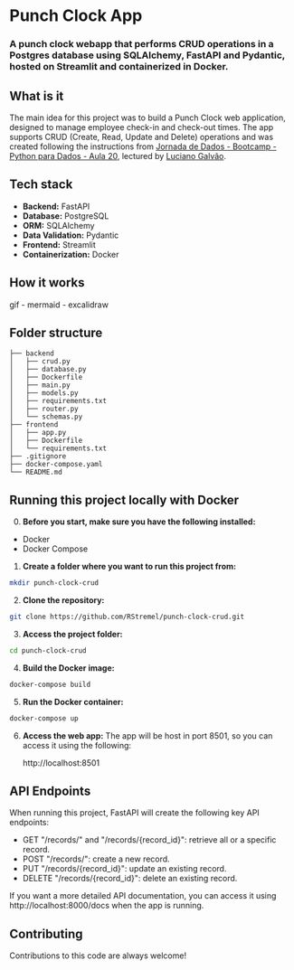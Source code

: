 # Punch Clock App

### A punch clock webapp that performs CRUD operations in a Postgres database using SQLAlchemy, FastAPI and Pydantic, hosted on Streamlit and containerized in Docker.

## What is it

The main idea for this project was to build a Punch Clock web application, designed to manage employee check-in and check-out times. The app supports CRUD (Create, Read, Update and Delete) operations and was created following the instructions from [Jornada de Dados - Bootcamp - Python para Dados - Aula 20](https://github.com/lvgalvao/data-engineering-roadmap/tree/main/Bootcamp%20-%20Python%20para%20dados/aula20), lectured by [Luciano Galvão](https://github.com/lvgalvao).

## Tech stack

- **Backend:** FastAPI
- **Database:** PostgreSQL
- **ORM:** SQLAlchemy
- **Data Validation:** Pydantic
- **Frontend:** Streamlit
- **Containerization:** Docker

## How it works

gif - mermaid - excalidraw

## Folder structure
```
├── backend
│   ├── crud.py
│   ├── database.py
│   ├── Dockerfile
│   ├── main.py
│   ├── models.py
│   ├── requirements.txt
│   ├── router.py
│   └── schemas.py
├── frontend
│   ├── app.py
│   ├── Dockerfile
│   └── requirements.txt
├── .gitignore
├── docker-compose.yaml
└── README.md
```

## Running this project locally with Docker

0. **Before you start, make sure you have the following installed:**

- Docker
- Docker Compose

1. **Create a folder where you want to run this project from:**
```bash
mkdir punch-clock-crud
```

2. **Clone the repository:**

```bash
git clone https://github.com/RStremel/punch-clock-crud.git
```

3. **Access the project folder:**
```bash
cd punch-clock-crud
```

4. **Build the Docker image:**
```bash
docker-compose build
```

5. **Run the Docker container:**
```bash
docker-compose up
```

6. **Access the web app:**
The app will be host in port 8501, so you can access it using the following: 

    http://localhost:8501

## API Endpoints

When running this project, FastAPI will create the following key API endpoints:

- GET "/records/" and "/records/{record_id}": retrieve all or a specific record.
- POST "/records/": create a new record.
- PUT "/records/{record_id}": update an existing record.
- DELETE "/records/{record_id}": delete an existing record.

If you want a more detailed API documentation, you can access it using http://localhost:8000/docs when the app is running.

## Contributing

Contributions to this code are always welcome!



